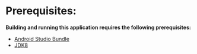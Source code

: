 # Prerequisites:

**Building and running this application requires the following prerequisites:**
 - [Android Studio Bundle](http://developer.android.com/sdk/index.html#)
 - [JDK8](http://www.oracle.com/technetwork/java/javase/downloads/index.html)
